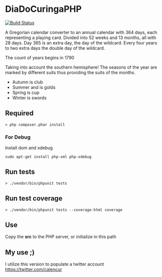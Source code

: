 # DiaDoCuringaPHP
[![Build Status](https://travis-ci.org/0unit/DiaDoCuringaPHP.svg?branch=master)](https://travis-ci.org/0unit/DiaDoCuringaPHP)

A Gregorian calendar converter to an annual calendar with 364 days, each representing a playing card. Divided into 52 weeks and 13 months, all with 28 days. Day 365 is an extra day, the day of the wildcard. Every four years to two extra days the double day of the wildcard.

The count of years begins in 1790

Taking into account the southern hemisphere! The seasons of the year are marked by different suits thus providing the suits of the months.

* Autumn is club
* Summer and is golds
* Spring is cup
* Winter is swords

## Required
```
> php composer.phar install
```

### For Debug
Install dom and xdebug
```
sudo apt-get install php-xml php-xdebug
```

## Run tests
```
> ./vendor/bin/phpunit tests
```

## Run test coverage
```
> ./vendor/bin/phpunit tests --coverage-html coverage
```

## Use
Copy the **src** to the PHP server, or initialize in this path

## My use ;)
I utilize this version to populate a twitter account <https://twitter.com/calencur>
